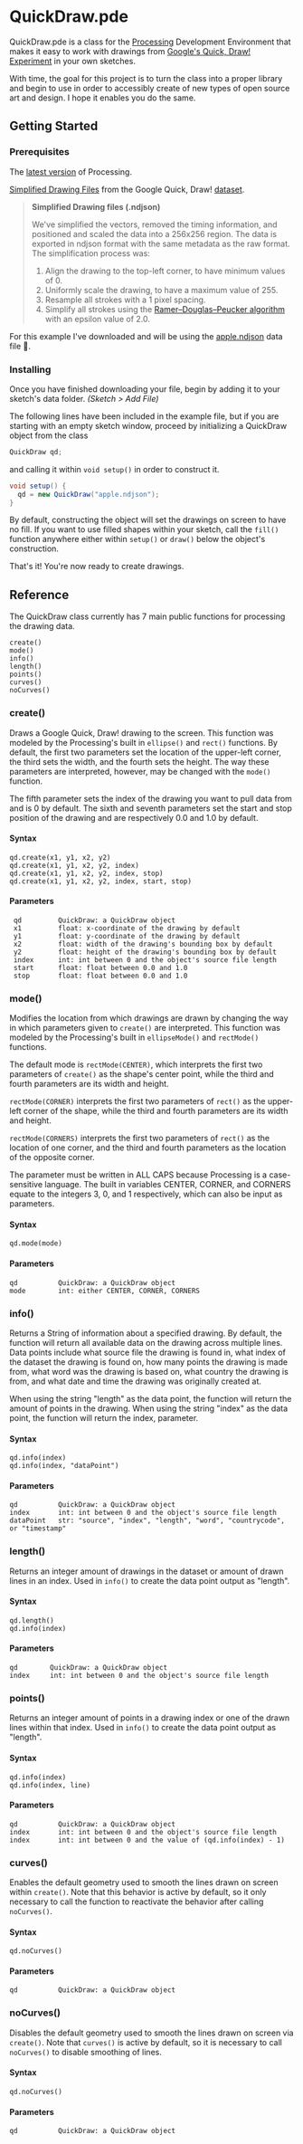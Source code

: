 # QuickDraw.pde
QuickDraw.pde is a class for the [Processing](https://www.procssing.org) Development Environment that makes it easy to work with drawings from [Google's Quick, Draw! Experiment](https://quickdraw.withgoogle.com) in your own sketches. 

With time, the goal for this project is to turn the class into a proper library and begin to use in order to accessibly create of new types of open source art and design. I hope it enables you do the same.

## Getting Started

### Prerequisites

The [latest version](https://www.processing.org/download/) of Processing.

[Simplified Drawing Files](https://console.cloud.google.com/storage/browser/quickdraw_dataset/full/simplified) from the Google Quick, Draw! [dataset](https://github.com/googlecreativelab/quickdraw-dataset).

>**Simplified Drawing files (.ndjson)**
>
>We've simplified the vectors, removed the timing information, and positioned and scaled the data into a 256x256 region. The data is exported in ndjson format with the same metadata as the raw format. The simplification process was:
>
>1. Align the drawing to the top-left corner, to have minimum values of 0.
>2. Uniformly scale the drawing, to have a maximum value of 255.
>3. Resample all strokes with a 1 pixel spacing.
>4. Simplify all strokes using the [Ramer–Douglas–Peucker algorithm](https://en.wikipedia.org/wiki/Ramer%E2%80%93Douglas%E2%80%93Peucker_algorithm) with an epsilon value of 2.0.

For this example I've downloaded and will be using the [apple.ndjson](https://storage.googleapis.com/quickdraw_dataset/full/simplified/apple.ndjson) data file :apple:.

### Installing


Once you have finished downloading your file, begin by adding it to your sketch's data folder.
*(Sketch > Add File)*

The following lines have been included in the example file, but if you are starting with an empty sketch window, proceed by initializing a QuickDraw object from the class
```java
QuickDraw qd;
```
and calling it within `void setup()` in order to construct it.
```java
void setup() {
  qd = new QuickDraw("apple.ndjson");
}
```

By default, constructing the object will set the drawings on screen to have no fill. If you want to use filled shapes within your sketch, call the `fill()` function anywhere  either within `setup()` or `draw()` below the object's construction.

That's it! You're now ready to create drawings.

## Reference

The QuickDraw class currently has 7 main public functions for processing the drawing data.

```
create()
mode()
info()
length()
points()
curves()
noCurves()
```

### create()

Draws a Google Quick, Draw! drawing to the screen. This function was modeled by the Processing's built in `ellipse()` and `rect()` functions. By default, the first two parameters set the location of the upper-left corner, the third sets the width, and the fourth sets the height. The way these parameters are interpreted, however, may be changed with the `mode()` function.

The fifth parameter sets the index of the drawing you want to pull data from and is 0 by default. The sixth and seventh parameters set the start and stop position of the drawing and are respectively 0.0 and 1.0 by default.

#### Syntax
```
qd.create(x1, y1, x2, y2)
qd.create(x1, y1, x2, y2, index)
qd.create(x1, y1, x2, y2, index, stop)
qd.create(x1, y1, x2, y2, index, start, stop)
```
#### Parameters
```
 qd         QuickDraw: a QuickDraw object
 x1         float: x-coordinate of the drawing by default
 y1         float: y-coordinate of the drawing by default
 x2         float: width of the drawing's bounding box by default
 y2         float: height of the drawing's bounding box by default
 index      int: int between 0 and the object's source file length
 start      float: float between 0.0 and 1.0
 stop       float: float between 0.0 and 1.0
```
### mode()

Modifies the location from which drawings are drawn by changing the way in which parameters given to `create()` are interpreted. This function was modeled by the Processing's built in `ellipseMode()` and `rectMode()` functions.

The default mode is `rectMode(CENTER)`, which interprets the first two parameters of `create()` as the shape's center point, while the third and fourth parameters are its width and height.

`rectMode(CORNER)` interprets the first two parameters of `rect()` as the upper-left corner of the shape, while the third and fourth parameters are its width and height.

`rectMode(CORNERS)` interprets the first two parameters of `rect()` as the location of one corner, and the third and fourth parameters as the location of the opposite corner.

The parameter must be written in ALL CAPS because Processing is a case-sensitive language. The built in variables CENTER, CORNER, and CORNERS equate to the integers 3, 0, and 1 respectively, which can also be input as parameters.

#### Syntax
```
qd.mode(mode)
```
#### Parameters
```
qd          QuickDraw: a QuickDraw object
mode        int: either CENTER, CORNER, CORNERS
```

### info()
Returns a String of information about a specified drawing. By default, the function will return all available data on the drawing across multiple lines. Data points include what source file the drawing is found in, what index of the dataset the drawing is found on, how many points the drawing is made from, what word was the drawing is based on, what country the drawing is from, and what date and time the drawing was originally created at.

When using the string "length" as the data point, the function will return the amount of points in the drawing. When using the string "index" as the data point, the function will return the index, parameter.

#### Syntax
```
qd.info(index)
qd.info(index, "dataPoint")
```
#### Parameters
```
qd          QuickDraw: a QuickDraw object
index       int: int between 0 and the object's source file length
dataPoint   str: "source", "index", "length", "word", "countrycode", or "timestamp"
```

### length()
Returns an integer amount of drawings in the dataset or amount of drawn lines in an index. Used in `info()` to create the data point output as "length".

#### Syntax
```
qd.length()
qd.info(index)
```
#### Parameters
```
qd        QuickDraw: a QuickDraw object
index     int: int between 0 and the object's source file length
```

### points()
Returns an integer amount of points in a drawing index or one of the drawn lines within that index. Used in `info()` to create the data point output as "length".

#### Syntax
```
qd.info(index)
qd.info(index, line)
```
#### Parameters

```
qd          QuickDraw: a QuickDraw object
index       int: int between 0 and the object's source file length
index       int: int between 0 and the value of (qd.info(index) - 1)
```

### curves()
Enables the default geometry used to smooth the lines drawn on screen within `create()`. Note that this behavior is active by default, so it only necessary to call the function to reactivate the behavior after calling `noCurves()`.

#### Syntax
```
qd.noCurves()
```
#### Parameters

```
qd          QuickDraw: a QuickDraw object
```

### noCurves()
Disables the default geometry used to smooth the lines drawn on screen via `create()`. Note that `curves()` is active by default, so it is necessary to call `noCurves()` to disable smoothing of lines.

#### Syntax
```
qd.noCurves()
```
#### Parameters

```
qd          QuickDraw: a QuickDraw object
```
